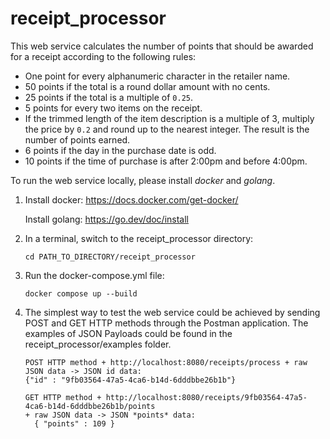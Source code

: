 # receipt_processor
This web service calculates the number of points that should be awarded for a receipt according to
the following rules:
* One point for every alphanumeric character in the retailer name.
* 50 points if the total is a round dollar amount with no cents.
* 25 points if the total is a multiple of `0.25`.
* 5 points for every two items on the receipt.
* If the trimmed length of the item description is a multiple of 3, multiply the price by `0.2` and round up to the nearest integer. 
The result is the number of points earned.
* 6 points if the day in the purchase date is odd.
* 10 points if the time of purchase is after 2:00pm and before 4:00pm.


To run the web service locally, please install *docker* and *golang*.
1. Install docker: https://docs.docker.com/get-docker/
   
   Install golang: https://go.dev/doc/install


2. In a terminal, switch to the receipt_processor directory:
    ```
   cd PATH_TO_DIRECTORY/receipt_processor
   ```

4. Run the docker-compose.yml file:
   ```
   docker compose up --build 
   ```

5. The simplest way to test the web service could be achieved by sending
   POST and GET HTTP methods through the Postman application. The examples of JSON Payloads could be found
   in the receipt_processor/examples folder.
   ```
   POST HTTP method + http://localhost:8080/receipts/process + raw JSON data -> JSON id data:
   {"id" : "9fb03564-47a5-4ca6-b14d-6dddbbe26b1b"}
   ```
   
   ```
   GET HTTP method + http://localhost:8080/receipts/9fb03564-47a5-4ca6-b14d-6dddbbe26b1b/points
   + raw JSON data -> JSON *points* data:
     { "points" : 109 }
   ```
   
